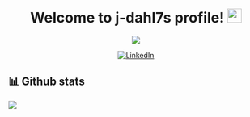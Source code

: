 <!-- ### Hi there 👋 -->

<h1 align="center">
  Welcome to j-dahl7s profile!
  <img src="https://media.giphy.com/media/hvRJCLFzcasrR4ia7z/giphy.gif" width="28">
</h1>


<!-- Typing SVG by DenverCoder1 - https://github.com/DenverCoder1/readme-typing-svg -->
<p align="center">
  <a href="https://github.com/DenverCoder1/readme-typing-svg"><img src="https://readme-typing-svg.herokuapp.com/?lines=Thank%20You%20For%20Stopping%20By&font=roboto&center=true&width=440&height=45&color=FFFFFF&vCenter=true&size=22"></a>
</p>


<p align="center">
  <a href="https://www.linkedin.com/in/jerraddahlager/">
    <img alt="LinkedIn" title="LinkedIn" src="https://img.shields.io/badge/-Jerrad%20Dahlager-blue?style=for-the-badge&logo=Linkedin&logoColor=white/"></a>
</p>

## 📊 Github stats
<p >
  <img align="left" src="https://github-readme-stats.vercel.app/api?username=j-dahl7&show_icons=true&bg_color=#FFFFFF&title_color=000000&text_color=000000&icon_color=ff0000&hide_border=true&count_private=true" />
</p>


<!--
**j-dahl7/j-dahl7** is a ✨ _special_ ✨ repository because its `README.md` (this file) appears on your GitHub profile.

Here are some ideas to get you started:

- 🔭 I’m currently working on ...
- 🌱 I’m currently learning ...
- 👯 I’m looking to collaborate on ...
- 🤔 I’m looking for help with ...
- 💬 Ask me about ...
- 📫 How to reach me: ...
- 😄 Pronouns: ...
- ⚡ Fun fact: ...
-->
